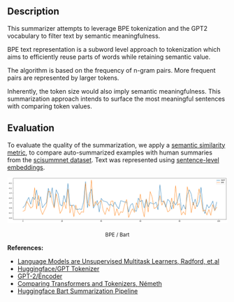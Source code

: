 ## Description

This summarizer attempts to leverage BPE tokenization and the GPT2 vocabulary to filter text by semantic meaningfulness.

BPE text representation is a subword level approach to tokenization which aims to efficiently reuse parts of words while retaining semantic value.

The algorithm is based on the frequency of n-gram pairs. More frequent pairs are represented by larger tokens.

Inherently, the token size would also imply semantic meaningfulness. This summarization approach intends to surface the most meaningful sentences with comparing token values.


 ## Evaluation

 To evaluate the quality of the summarization, we apply a [semantic similarity metric](https://www.tensorflow.org/api_docs/python/tf/keras/losses/cosine_similarity), to compare auto-summarized examples with human summaries from the [scisummnet dataset](https://cs.stanford.edu/~myasu/projects/scisumm_net/). Text was represented using [sentence-level embeddings](https://tfhub.dev/google/universal-sentence-encoder/4).

 ![BART/BPE](summarizer/validation/bart_comparison.png)
<p style="text-align: center;"><small>BPE / Bart</small></p>

 **References:**
 - [Language Models are Unsupervised Multitask Learners, Radford, et.al](paper/language_models_are_unsupervised_multitask_learners.pdf)
 - [Huggingface/GPT Tokenizer](https://github.com/huggingface/transformers/blob/827d6d6ef071029cfe82838a18dab046b5813976/src/transformers/tokenization_gpt2.py)
 - [GPT-2/Encoder](https://github.com/openai/gpt-2/blob/master/src/encoder.py)
 - [Comparing Transformers and Tokenizers, Németh](https://towardsdatascience.com/comparing-transformer-tokenizers-686307856955)
 - [Huggingface Bart Summarization Pipeline](https://huggingface.co/transformers/model_doc/bart.html)
